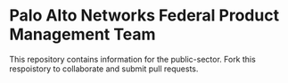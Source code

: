 # Palo Alto Networks Federal Product Management Team
This repository contains information for the public-sector.
Fork this respoistory to collaborate and submit pull requests.
